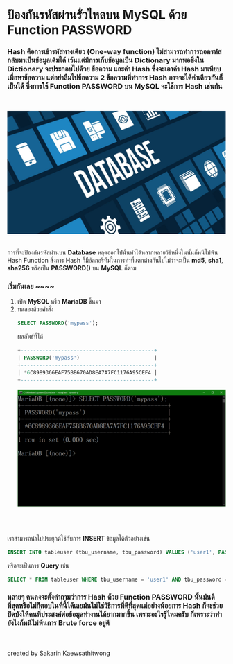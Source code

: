# ป้องกันรหัสผ่านรั่วไหลบน MySQL ด้วย Function PASSWORD

### **Hash** คือการเข้ารหัสทางเดียว (**One-way function**) ไม่สามารถทำการถอดรหัสกลับมาเป็นข้อมูลเดิมได้ เว้นแต่มีการเก็บข้อมูลเป็น Dictionary มากพอซึ่งใน Dictionary จะประกอบไปด้วย **ข้อความ** และค่า **Hash** ซึ่งจะเอาค่า **Hash** มาเทียบเพื่อหาข้อความ แต่อย่าลืมไปข้อความ 2 ข้อความที่ทำการ Hash อาจจะได้ค่าเดียวกันก็เป็นได้ ซึ่งการใช้ Function **PASSWORD** บน **MySQL** จะใช้การ **Hash** เช่นกัน
<br>

![](../../assets/img/MySQL00.png)
<br>
<br>

การที่จะป้องกันรหัสผ่านบน **Database** หลุดออกไปนั้นทำได้หลากหลายวิธีหนึ่งในนั้นก็หนีไม่พ้น Hash Function สิ่งการ Hash ก็มีอัลกอริทึมในการทำที่แตกต่างกันไปไม่ว่าจะเป็น **md5**, **sha1**, **sha256** หรือเป็น **PASSWORD()** บน **MySQL** ก็ตาม

### เริ่มกันเลย ~~~~ 
1. เปิด **MySQL** หรือ **MariaDB** ขึ้นมา
1. ทดลองด้วยคำสั่ง
    ```sql
    SELECT PASSWORD('mypass');
    ```
    ผลลัพธ์ที่ได้
    ```sql
    +-------------------------------------------+
    | PASSWORD('mypass')                        |
    +-------------------------------------------+
    | *6C8989366EAF75BB670AD8EA7A7FC1176A95CEF4 |
    +-------------------------------------------+
    ```
    ![](../../assets/img/MySQL01.png)
<br>
<br>

เราสามารถนำไปประยุกต์ใช้กับการ **INSERT** ข้อมูลได้ตัวอย่างเช่น
```sql
INSERT INTO tableuser (tbu_username, tbu_password) VALUES ('user1', PASSWORD('password'));
```
หรือจะเป็นการ **Query** เช่น
```sql
SELECT * FROM tableuser WHERE tbu_username = 'user1' AND tbu_password = PASSWORD('password');
```

### หลายๆ คนคงจะตั้งคำถามว่าการ Hash ด้วย Function PASSWORD นั้นมันดีที่สุดหรือไม่ก็ตอบในที่นี้ได้เลยมันไม่ใช่วิธีการที่ดีที่สุดแต่อย่างน้อยการ Hash ก็จะช่วยปิดบังให้คนที่ประสงค์ต่อข้อมูลทำงานได้ยากมากขึ้น เพราะอะไรรู้ไหมครับ ก็เพราะว่าทำยังไงก็หนีไม่พ้นการ Brute force อยู่ดี

<br>
<br>
created by Sakarin Kaewsathitwong